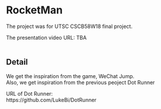 <h1>RocketMan</h1>

<p>The project was for UTSC CSCB58W18 final project.</p>
The presentation video URL:
TBA
<br>
<br>
<h2>Detail</h2>
<p>We get the inspiration from the game, WeChat Jump.<br>
Also, we get inspiration from the previous peoject Dot Runner<br></p>
URL of Dot Runner:<br>
https://github.com/LukeBi/DotRunner<br>
